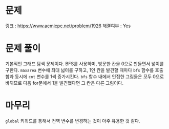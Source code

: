 # 문제
링크 : https://www.acmicpc.net/problem/1926
해결여부 : Yes

# 문제 풀이
기본적인 그래프 탐색 문제이다. BFS를 사용하며, 방문한 칸을 0으로 만들면서 넓이를 구한다. `maxarea` 변수에 최대 넓이를 구하고, 1인 칸을 발견할 때마다 `bfs` 함수를 호출함과 동시에 `cnt` 변수를 1씩 증가시킨다. `bfs` 함수 내에서 인접한 그림들은 모두 0으로 바뀌므로 다음 for문에서 1을 발견했다면 그 칸은 다른 그림이다.

# 마무리
`global` 키워드를 통해서 전역 변수를 변경하는 것이 아주 유용한 것 같다.